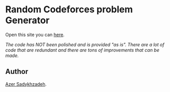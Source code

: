 # Random Codeforces problem Generator
Open this site you can [here](https://sadykhzadeh.github.io/random-codeforces-problem/).

*The code has NOT been polished and is provided "as is". There are a lot of code that are redundant and there are tons of improvements that can be made.*

## Author
[Azer Sadykhzadeh](https://github.com/sadykhzadeh).
